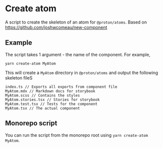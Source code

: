 # Create atom

A script to create the skeleton of an atom for `@proton/atoms`. Based on https://github.com/joshwcomeau/new-component

## Example

The script takes 1 argument - the name of the component. For example,

```
yarn create-atom MyAtom
```

This will create a `MyAtom` directory in `@proton/atoms` and output the following skeleton fileS

```
index.ts // Exports all exports from component file
MyAtom.mdx // Markdown docs for storybook
MyAtom.scss // Contains the styles
MyAtom.stories.tsx // Stories for storybook
MyAtom.test.tsx // Tests for the component
MyAtom.tsx // The actual component
```

## Monorepo script

You can run the script from the monorepo root using `yarn create-atom MyAtom`.
